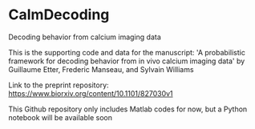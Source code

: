 # CaImDecoding
Decoding behavior from calcium imaging data

This is the supporting code and data for the manuscript:
'A probabilistic framework for decoding behavior from in vivo calcium imaging data'
by Guillaume Etter, Frederic Manseau, and Sylvain Williams

Link to the preprint repository: https://www.biorxiv.org/content/10.1101/827030v1

This Github repository only includes Matlab codes for now, but a Python notebook will be available soon
